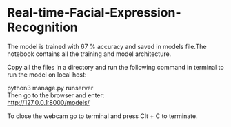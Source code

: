 # Real-time-Facial-Expression-Recognition

The model is trained with 67 % accuracy and saved in models file.The notebook contains all the training and model architecture.

Copy all the files in a directory and run the following command in terminal to run the model on local host:  

python3 manage.py runserver  
Then go to the browser and enter:  
http://127.0.0.1:8000/models/

To close the webcam go to terminal and press Clt + C to terminate.
 

